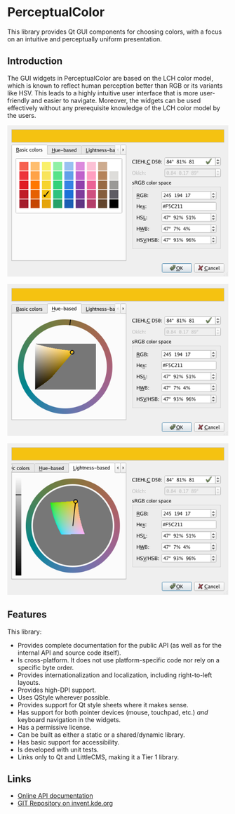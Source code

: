 <!--
SPDX-FileCopyrightText: Lukas Sommer <sommerluk@gmail.com>
SPDX-License-Identifier: BSD-2-Clause OR MIT
-->

<!--
NOTE This file serves at the same time as description
on Github and as main page for Doxygen documentation. See
https://community.kde.org/Frameworks/Frameworks_Documentation_Policy#README.md
for recommended document style.
-->

# PerceptualColor

This library provides Qt GUI components for choosing colors, with a
focus on an intuitive and perceptually uniform presentation.

## Introduction

The GUI widgets in PerceptualColor are based on the LCH color model, which
is known to reflect human perception better than RGB or its variants like
HSV.  This leads to a highly intuitive user interface that is more
user-friendly and easier to navigate. Moreover, the widgets can be used
effectively without any prerequisite knowledge of the LCH color model
by the users.

![](docs/pics/ColorDialog.png "ColorDialog")

![](docs/pics/ColorDialogTab1.png "ColorDialog")

![](docs/pics/ColorDialogTab2.png "ColorDialog")

## Features

This library:

- Provides complete documentation for the public API (as well as for the
  internal API and source code itself).
- Is cross-platform. It does not use platform-specific code nor rely on a
  specific byte order.
- Provides internationalization and localization, including right-to-left
  layouts.
- Provides high-DPI support.
- Uses QStyle wherever possible.
- Provides support for Qt style sheets where it makes sense.
- Has support for both pointer devices (mouse, touchpad, etc.) *and*
  keyboard navigation in the widgets.
- Has a permissive license.
- Can be built as either a static or a shared/dynamic library.
- Has basic support for accessibility.
- Is developed with unit tests.
- Links only to Qt and LittleCMS, making it a Tier 1 library.
<!-- (ColorDialog’s screen color picker feature depends on Qt’s internals.)
- Uses only the public API of Qt and LittleCMS, and no private
  features of these libraries.
-->

## Links

- [Online API documentation](https://api.kde.org/perceptualcolor/html/index.html)
- [GIT Repository on invent.kde.org](https://invent.kde.org/libraries/perceptualcolor)
